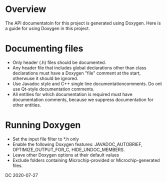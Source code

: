 # Overview
The API documentatoin for this project is generated using Doxygen. Here is a guide for using Doxygen in this project.

# Documenting files
- Only header (.h) files should be documented.
- Any header file that includes global declarations other than class declarations must have a Doxygen "file" comment at the start, otherwuse it should be ignored.
- Use Javadoc style and C++ single line documentationcomments. Do ont use Qt-style documentation comments.
- All entities for which documentation is required must have documentation comments, because we suppress documentation for other entities.

# Running Doxygen
- Set the input file filter to *.h only
- Enable the following Doxygen features: JAVADOC_AUTOBRIEF, OPTIMIZE_OUTPUT_FOR_C, HIDE_UNDOC_MEMBERS.
- Leave other Doxygen options at their default values
- Exclude folders containing Microchip-provided or Microchip-generated files.

DC 2020-07-27
